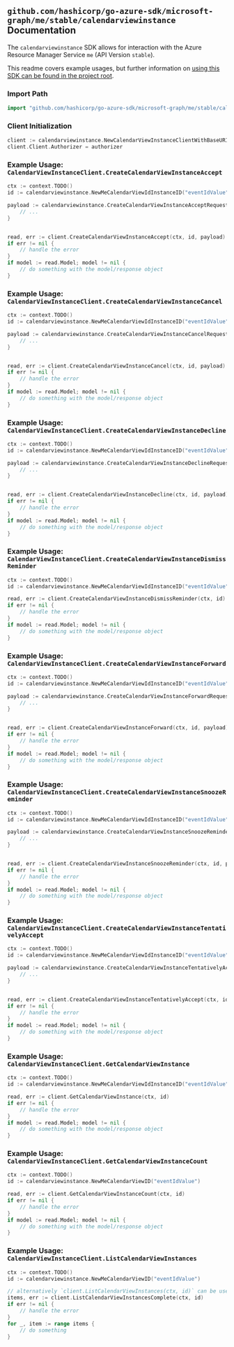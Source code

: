 
## `github.com/hashicorp/go-azure-sdk/microsoft-graph/me/stable/calendarviewinstance` Documentation

The `calendarviewinstance` SDK allows for interaction with the Azure Resource Manager Service `me` (API Version `stable`).

This readme covers example usages, but further information on [using this SDK can be found in the project root](https://github.com/hashicorp/go-azure-sdk/tree/main/docs).

### Import Path

```go
import "github.com/hashicorp/go-azure-sdk/microsoft-graph/me/stable/calendarviewinstance"
```


### Client Initialization

```go
client := calendarviewinstance.NewCalendarViewInstanceClientWithBaseURI("https://management.azure.com")
client.Client.Authorizer = authorizer
```


### Example Usage: `CalendarViewInstanceClient.CreateCalendarViewInstanceAccept`

```go
ctx := context.TODO()
id := calendarviewinstance.NewMeCalendarViewIdInstanceID("eventIdValue", "eventId1Value")

payload := calendarviewinstance.CreateCalendarViewInstanceAcceptRequest{
	// ...
}


read, err := client.CreateCalendarViewInstanceAccept(ctx, id, payload)
if err != nil {
	// handle the error
}
if model := read.Model; model != nil {
	// do something with the model/response object
}
```


### Example Usage: `CalendarViewInstanceClient.CreateCalendarViewInstanceCancel`

```go
ctx := context.TODO()
id := calendarviewinstance.NewMeCalendarViewIdInstanceID("eventIdValue", "eventId1Value")

payload := calendarviewinstance.CreateCalendarViewInstanceCancelRequest{
	// ...
}


read, err := client.CreateCalendarViewInstanceCancel(ctx, id, payload)
if err != nil {
	// handle the error
}
if model := read.Model; model != nil {
	// do something with the model/response object
}
```


### Example Usage: `CalendarViewInstanceClient.CreateCalendarViewInstanceDecline`

```go
ctx := context.TODO()
id := calendarviewinstance.NewMeCalendarViewIdInstanceID("eventIdValue", "eventId1Value")

payload := calendarviewinstance.CreateCalendarViewInstanceDeclineRequest{
	// ...
}


read, err := client.CreateCalendarViewInstanceDecline(ctx, id, payload)
if err != nil {
	// handle the error
}
if model := read.Model; model != nil {
	// do something with the model/response object
}
```


### Example Usage: `CalendarViewInstanceClient.CreateCalendarViewInstanceDismissReminder`

```go
ctx := context.TODO()
id := calendarviewinstance.NewMeCalendarViewIdInstanceID("eventIdValue", "eventId1Value")

read, err := client.CreateCalendarViewInstanceDismissReminder(ctx, id)
if err != nil {
	// handle the error
}
if model := read.Model; model != nil {
	// do something with the model/response object
}
```


### Example Usage: `CalendarViewInstanceClient.CreateCalendarViewInstanceForward`

```go
ctx := context.TODO()
id := calendarviewinstance.NewMeCalendarViewIdInstanceID("eventIdValue", "eventId1Value")

payload := calendarviewinstance.CreateCalendarViewInstanceForwardRequest{
	// ...
}


read, err := client.CreateCalendarViewInstanceForward(ctx, id, payload)
if err != nil {
	// handle the error
}
if model := read.Model; model != nil {
	// do something with the model/response object
}
```


### Example Usage: `CalendarViewInstanceClient.CreateCalendarViewInstanceSnoozeReminder`

```go
ctx := context.TODO()
id := calendarviewinstance.NewMeCalendarViewIdInstanceID("eventIdValue", "eventId1Value")

payload := calendarviewinstance.CreateCalendarViewInstanceSnoozeReminderRequest{
	// ...
}


read, err := client.CreateCalendarViewInstanceSnoozeReminder(ctx, id, payload)
if err != nil {
	// handle the error
}
if model := read.Model; model != nil {
	// do something with the model/response object
}
```


### Example Usage: `CalendarViewInstanceClient.CreateCalendarViewInstanceTentativelyAccept`

```go
ctx := context.TODO()
id := calendarviewinstance.NewMeCalendarViewIdInstanceID("eventIdValue", "eventId1Value")

payload := calendarviewinstance.CreateCalendarViewInstanceTentativelyAcceptRequest{
	// ...
}


read, err := client.CreateCalendarViewInstanceTentativelyAccept(ctx, id, payload)
if err != nil {
	// handle the error
}
if model := read.Model; model != nil {
	// do something with the model/response object
}
```


### Example Usage: `CalendarViewInstanceClient.GetCalendarViewInstance`

```go
ctx := context.TODO()
id := calendarviewinstance.NewMeCalendarViewIdInstanceID("eventIdValue", "eventId1Value")

read, err := client.GetCalendarViewInstance(ctx, id)
if err != nil {
	// handle the error
}
if model := read.Model; model != nil {
	// do something with the model/response object
}
```


### Example Usage: `CalendarViewInstanceClient.GetCalendarViewInstanceCount`

```go
ctx := context.TODO()
id := calendarviewinstance.NewMeCalendarViewID("eventIdValue")

read, err := client.GetCalendarViewInstanceCount(ctx, id)
if err != nil {
	// handle the error
}
if model := read.Model; model != nil {
	// do something with the model/response object
}
```


### Example Usage: `CalendarViewInstanceClient.ListCalendarViewInstances`

```go
ctx := context.TODO()
id := calendarviewinstance.NewMeCalendarViewID("eventIdValue")

// alternatively `client.ListCalendarViewInstances(ctx, id)` can be used to do batched pagination
items, err := client.ListCalendarViewInstancesComplete(ctx, id)
if err != nil {
	// handle the error
}
for _, item := range items {
	// do something
}
```
